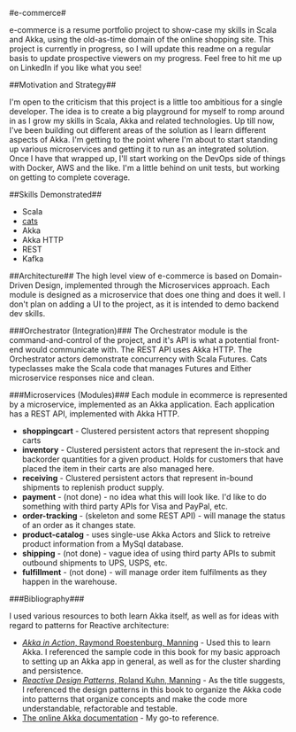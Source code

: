 #e-commerce#

e-commerce is a resume portfolio project to show-case my skills in Scala and Akka, using the old-as-time domain of the online shopping site. This project is currently in progress, so I will update this readme on a regular basis to update prospective viewers on my progress. Feel free to hit me up on LinkedIn if you like what you see!

##Motivation and Strategy##

I'm open to the criticism that this project is a little too ambitious for a single developer. The idea is to create a big playground for myself to romp around in as I grow my skills in Scala, Akka and related technologies. Up till now, I've been building out different areas of the solution as I learn different aspects of Akka. I'm getting to the point where I'm about to start standing up various microservices and getting it to run as an integrated solution. Once I have that wrapped up, I'll start working on the DevOps side of things with Docker, AWS and the like. I'm a little behind on unit tests, but working on getting to complete coverage.

##Skills Demonstrated##
* Scala
* [cats](https://github.com/typelevel/cats)
* Akka
* Akka HTTP
* REST
* Kafka


##Architecture##
The high level view of e-commerce is based on Domain-Driven Design, implemented through the Microservices approach. Each module is designed as a microservice that does one thing and does it well. I don't plan on adding a UI to the project, as it is intended to demo backend dev skills.

###Orchestrator (Integration)###
The Orchestrator module is the command-and-control of the project, and it's API is what a potential front-end would communicate with. The REST API uses Akka HTTP. The Orchestrator actors demonstrate concurrency with Scala Futures. Cats typeclasses make the Scala code that manages Futures and Either microservice responses nice and clean.

###Microservices (Modules)###
Each module in ecommerce is represented by a microservice, implemented as an Akka application. Each application has a REST API, implemented with Akka HTTP.

* **shoppingcart** - Clustered persistent actors that represent shopping carts
* **inventory** - Clustered persistent actors that represent the in-stock and backorder quantities for a given product. Holds for customers that have placed the item in their carts are also managed here.
* **receiving** - Clustered persistent actors that represent in-bound shipments to replenish product supply.
* **payment** - (not done) - no idea what this will look like. I'd like to do something with third party APIs for Visa and PayPal, etc.
* **order-tracking** - (skeleton and some REST API) - will manage the status of an order as it changes state.
* **product-catalog** - uses single-use Akka Actors and Slick to retreive product information from a MySql database.
* **shipping** - (not done) - vague idea of using third party APIs to submit outbound shipments to UPS, USPS, etc.
* **fulfillment** - (not done) - will manage order item fulfilments as they happen in the warehouse.

###Bibliography###

I used various resources to both learn Akka itself, as well as for ideas with regard to patterns for Reactive architecture:
* [*Akka in Action*, Raymond Roestenburg, Manning](https://www.manning.com/books/akka-in-action) - Used this to learn Akka. I referenced the sample code in this book for my basic approach to setting up an Akka app in general, as well as for the cluster sharding and persistence.
* [*Reactive Design Patterns*, Roland Kuhn, Manning](https://www.manning.com/books/reactive-design-patterns) - As the title suggests, I referenced the design patterns in this book to organize the Akka code into patterns that organize concepts and make the code more understandable, refactorable and testable.
* [The online Akka documentation](http://doc.akka.io/docs/akka/2.4/scala.html) - My go-to reference.